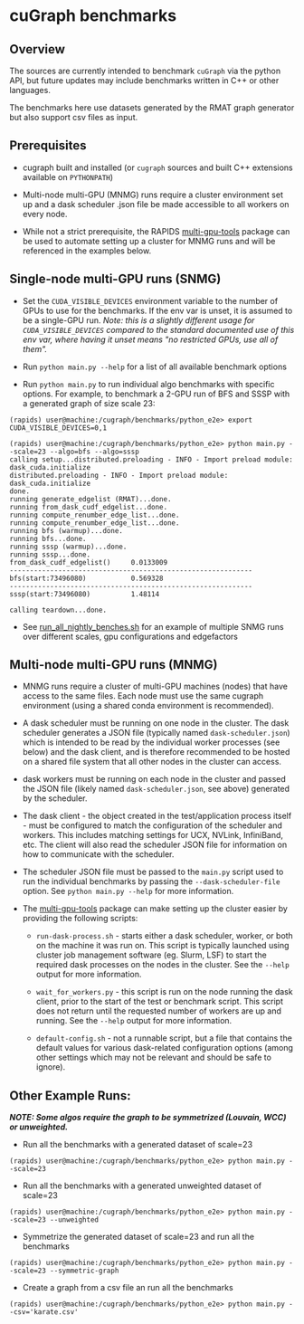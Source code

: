 # cuGraph benchmarks

## Overview

The sources are currently intended to benchmark `cuGraph` via the python API,
but future updates may include benchmarks written in C++ or other languages.

The benchmarks here use datasets generated by the RMAT graph generator but also
support csv files as input.

## Prerequisites
* cugraph built and installed (or `cugraph` sources and built C++ extensions
  available on `PYTHONPATH`)

* Multi-node multi-GPU (MNMG) runs require a cluster environment set up and a
  dask scheduler .json file be made accessible to all workers on every node.

* While not a strict prerequisite, the RAPIDS
  [multi-gpu-tools](https://github.com/rapidsai/multi-gpu-tools) package can be
  used to automate setting up a cluster for MNMG runs and will be referenced in
  the examples below.

## Single-node multi-GPU runs (SNMG)
* Set the `CUDA_VISIBLE_DEVICES` environment variable to the number of GPUs to
  use for the benchmarks. If the env var is unset, it is assumed to be a
  single-GPU run. _Note: this is a slightly different usage for
  `CUDA_VISIBLE_DEVICES` compared to the standard documented use of this env
  var, where having it unset means "no restricted GPUs, use all of them"._

* Run `python main.py --help` for a list of all available benchmark options

* Run `python main.py` to run individual algo benchmarks with specific
  options. For example, to benchmark a 2-GPU run of BFS and SSSP with a
  generated graph of size scale 23:
```
(rapids) user@machine:/cugraph/benchmarks/python_e2e> export CUDA_VISIBLE_DEVICES=0,1

(rapids) user@machine:/cugraph/benchmarks/python_e2e> python main.py --scale=23 --algo=bfs --algo=sssp
calling setup...distributed.preloading - INFO - Import preload module: dask_cuda.initialize
distributed.preloading - INFO - Import preload module: dask_cuda.initialize
done.
running generate_edgelist (RMAT)...done.
running from_dask_cudf_edgelist...done.
running compute_renumber_edge_list...done.
running compute_renumber_edge_list...done.
running bfs (warmup)...done.
running bfs...done.
running sssp (warmup)...done.
running sssp...done.
from_dask_cudf_edgelist()     0.0133009
------------------------------------------------------------
bfs(start:73496080)           0.569328
------------------------------------------------------------
sssp(start:73496080)          1.48114

calling teardown...done.
```

* See [run_all_nightly_benches.sh](run_all_nightly_benches.sh) for an example of
  multiple SNMG runs over different scales, gpu configurations and edgefactors

## Multi-node multi-GPU runs (MNMG)

* MNMG runs require a cluster of multi-GPU machines (nodes) that have access to
  the same files.  Each node must use the same cugraph environment (using a
  shared conda environment is recommended).

* A dask scheduler must be running on one node in the cluster. The dask
  scheduler generates a JSON file (typically named `dask-scheduler.json`) which
  is intended to be read by the individual worker processes (see below) and the
  dask client, and is therefore recommended to be hosted on a shared file system
  that all other nodes in the cluster can access.

* dask workers must be running on each node in the cluster and passed the JSON
  file (likely named `dask-scheduler.json`, see above) generated by the
  scheduler.

* The dask client - the object created in the test/application process itself -
  must be configured to match the configuration of the scheduler and
  workers. This includes matching settings for UCX, NVLink, InfiniBand, etc. The
  client will also read the scheduler JSON file for information on how to
  communicate with the scheduler.

* The scheduler JSON file must be passed to the `main.py` script used to run the
  individual benchmarks by passing the `--dask-scheduler-file` option. See
  `python main.py --help` for more information.

* The [multi-gpu-tools](https://github.com/rapidsai/multi-gpu-tools) package can
  make setting up the cluster easier by providing the following scripts:

  * `run-dask-process.sh` - starts either a dask scheduler, worker, or both on
    the machine it was run on. This script is typically launched using cluster
    job management software (eg. Slurm, LSF) to start the required dask
    processes on the nodes in the cluster. See the `--help` output for more
    information.

  * `wait_for_workers.py` - this script is run on the node running the dask
    client, prior to the start of the test or benchmark script. This script does
    not return until the requested number of workers are up and running. See the
    `--help` output for more information.

  * `default-config.sh` - not a runnable script, but a file that contains the
    default values for various dask-related configuration options (among other
    settings which may not be relevant and should be safe to ignore).

## Other Example Runs:
_**NOTE: Some algos require the graph to be symmetrized (Louvain, WCC) or unweighted.**_
* Run all the benchmarks with a generated dataset of scale=23
```
(rapids) user@machine:/cugraph/benchmarks/python_e2e> python main.py --scale=23
```

* Run all the benchmarks with a generated unweighted dataset of scale=23
```
(rapids) user@machine:/cugraph/benchmarks/python_e2e> python main.py --scale=23 --unweighted
```

* Symmetrize the generated dataset of scale=23 and run all the benchmarks
```
(rapids) user@machine:/cugraph/benchmarks/python_e2e> python main.py --scale=23 --symmetric-graph
```

* Create a graph from a csv file an run all the benchmarks
```
(rapids) user@machine:/cugraph/benchmarks/python_e2e> python main.py --csv='karate.csv'
```
